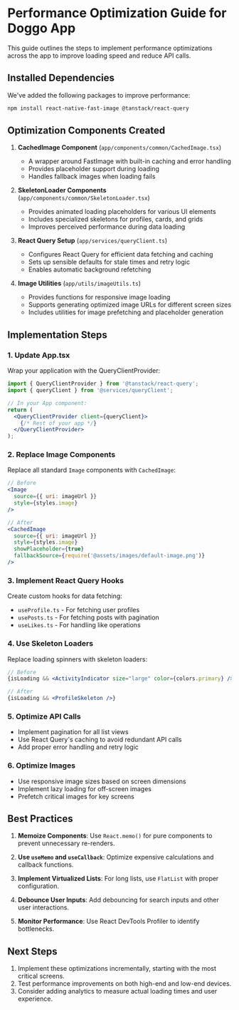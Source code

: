 # Performance Optimization Guide for Doggo App

This guide outlines the steps to implement performance optimizations across the app to improve loading speed and reduce API calls.

## Installed Dependencies

We've added the following packages to improve performance:

```bash
npm install react-native-fast-image @tanstack/react-query
```

## Optimization Components Created

1. **CachedImage Component** (`app/components/common/CachedImage.tsx`)
   - A wrapper around FastImage with built-in caching and error handling
   - Provides placeholder support during loading
   - Handles fallback images when loading fails

2. **SkeletonLoader Components** (`app/components/common/SkeletonLoader.tsx`)
   - Provides animated loading placeholders for various UI elements
   - Includes specialized skeletons for profiles, cards, and grids
   - Improves perceived performance during data loading

3. **React Query Setup** (`app/services/queryClient.ts`)
   - Configures React Query for efficient data fetching and caching
   - Sets up sensible defaults for stale times and retry logic
   - Enables automatic background refetching

4. **Image Utilities** (`app/utils/imageUtils.ts`)
   - Provides functions for responsive image loading
   - Supports generating optimized image URLs for different screen sizes
   - Includes utilities for image prefetching and placeholder generation

## Implementation Steps

### 1. Update App.tsx

Wrap your application with the QueryClientProvider:

```jsx
import { QueryClientProvider } from '@tanstack/react-query';
import { queryClient } from '@services/queryClient';

// In your App component:
return (
  <QueryClientProvider client={queryClient}>
    {/* Rest of your app */}
  </QueryClientProvider>
);
```

### 2. Replace Image Components

Replace all standard `Image` components with `CachedImage`:

```jsx
// Before
<Image 
  source={{ uri: imageUrl }} 
  style={styles.image} 
/>

// After
<CachedImage 
  source={{ uri: imageUrl }} 
  style={styles.image}
  showPlaceholder={true}
  fallbackSource={require('@assets/images/default-image.png')}
/>
```

### 3. Implement React Query Hooks

Create custom hooks for data fetching:

- `useProfile.ts` - For fetching user profiles
- `usePosts.ts` - For fetching posts with pagination
- `useLikes.ts` - For handling like operations

### 4. Use Skeleton Loaders

Replace loading spinners with skeleton loaders:

```jsx
// Before
{isLoading && <ActivityIndicator size="large" color={colors.primary} />}

// After
{isLoading && <ProfileSkeleton />}
```

### 5. Optimize API Calls

- Implement pagination for all list views
- Use React Query's caching to avoid redundant API calls
- Add proper error handling and retry logic

### 6. Optimize Images

- Use responsive image sizes based on screen dimensions
- Implement lazy loading for off-screen images
- Prefetch critical images for key screens

## Best Practices

1. **Memoize Components**: Use `React.memo()` for pure components to prevent unnecessary re-renders.

2. **Use `useMemo` and `useCallback`**: Optimize expensive calculations and callback functions.

3. **Implement Virtualized Lists**: For long lists, use `FlatList` with proper configuration.

4. **Debounce User Inputs**: Add debouncing for search inputs and other user interactions.

5. **Monitor Performance**: Use React DevTools Profiler to identify bottlenecks.

## Next Steps

1. Implement these optimizations incrementally, starting with the most critical screens.
2. Test performance improvements on both high-end and low-end devices.
3. Consider adding analytics to measure actual loading times and user experience. 